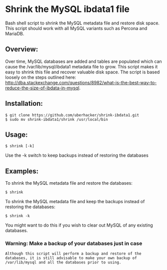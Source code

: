 # Shrink the MySQL ibdata1 file
Bash shell script to shrink the MySQL metadata file and restore disk space.  This script should work with all MySQL variants such as Percona and MariaDB.

## Overview:
Over time, MySQL databases are added and tables are populated which can cause the /var/lib/mysql/ibdata1 metadata file to grow.  This script makes it easy to shrink
this file and recover valuable disk space.  The script is based loosely on the steps outlined here: http://dba.stackexchange.com/questions/8982/what-is-the-best-way-to-reduce-the-size-of-ibdata-in-mysql.

## Installation:
```
$ git clone https://github.com/uberhacker/shrink-ibdata1.git
$ sudo mv shrink-ibdata1/shrink /usr/local/bin
```
## Usage:
```
$ shrink [-k]
```
Use the -k switch to keep backups instead of restoring the databases

## Examples:
To shrink the MySQL metadata file and restore the databases:
```
$ shrink
```
To shrink the MySQL metadata file and keep the backups instead of restoring the databases:
```
$ shrink -k
```
You might want to do this if you wish to clear out MySQL of any existing databases.

### Warning: Make a backup of your databases just in case
```
Although this script will perform a backup and restore of the databases, it is still advisable to make your own backup of /var/lib/mysql and all the databases prior to using.
```
